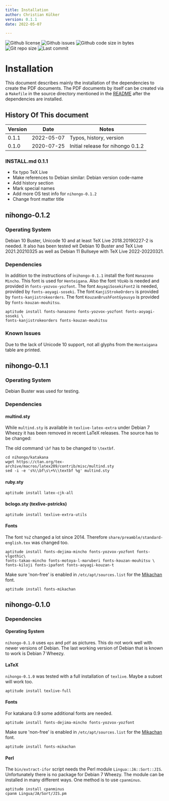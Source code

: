 ```yaml
---
title: Installation
author: Christian Külker
version: 0.1.1
date: 2022-05-07

---
```


![Github license](https://img.shields.io/github/license/ckuelker/nihongo.svg)
![Github issues](https://img.shields.io/github/issues/ckuelker/nihongo.svg?style=popout-square)
![Github code size in bytes](https://img.shields.io/github/languages/code-size/ckuelker/nihongo.svg)
![Git repo size](https://img.shields.io/github/repo-size/ckuelker/nihongo.svg)
![Last commit](https://img.shields.io/github/last-commit/ckuelker/nihongo.svg)

# Installation

This document describes mainly the installation of the dependencies to create
the PDF documents. The PDF documents by itself can be created via a `Makefile`
in the source directory mentioned in the [README](README.md) after the
dependencies are installed.

## History Of This document

| Version | Date       | Notes                                                |
| ------- | ---------- | ---------------------------------------------------- |
| 0.1.1   | 2022-05-07 | Typos, history, version                              |
| 0.1.0   | 2020-07-25 | Initial release for nihongo 0.1.2                    |

### INSTALL.md 0.1.1

- fix typo TeX Live
- Make references to Debian similar: Debian version code-name
- Add history section
- Mark special names
- Add more OS test info for `nihongo-0.1.2`
- Change front matter title

## nihongo-0.1.2

### Operating System

Debian 10 Buster, Unicode 10 and at least TeX Live 2018.20190227-2 is needed.
It also has been tested wit Debian 10 Buster and TeX Live 2021.20210325 as well
as Debian 11 Bullseye with TeX Live 2022-20220321.

### Dependencies

In addition to the instructions of i`nihongo-0.1.1` install the font `Hanazono`
`Mincho`. This font is used for `Henteigana`. Also the font `YOzAb` is needed and
provided in `fonts-yozvox-yozfont`. The font `AoyagiSosekiFont2` is needed,
provided by `fonts-aoyagi-soseki`. The font `KanjiStrokeOrders` is provided by
`fonts-kanjistrokeorders`. The font `KouzanBrushFontGyousyo` is provided by
`fonts-kouzan-mouhitsu`.

```shell
aptitude install fonts-hanazono fonts-yozvox-yozfont fonts-aoyagi-soseki \
fonts-kanjistrokeorders fonts-kouzan-mouhitsu
```

### Known Issues

Due to the lack of Unicode 10 support, not all glyphs from the `Hentaigana`
table are printed.

## nihongo-0.1.1

### Operating System

Debian Buster was used for testing.

### Dependencies

#### multind.sty

While `multind.sty` is available in `texlive-latex-extra` under Debian 7 Wheezy
it has been removed in recent LaTeX releases. The source has to be changed:

The old command `\bf` has to be changed to `\textbf`.

~~~
cd nihongo/katakana
wget https://ctan.org/tex-archive/macros/latex209/contrib/misc/multind.sty
sed -i -e 's%\\bf\s\+%\\textbf %g' multind.sty
~~~

#### ruby.sty

    aptitude install latex-cjk-all

#### bclogo.sty (texlive-pstricks)

    aptitude install texlive-extra-utils

#### Fonts

The font `YoZ` changed a lot since 2014. Therefore
`share/preamble/standard-english.tex` was changed too.

    aptitude install fonts-dejima-mincho fonts-yozvox-yozfont fonts-vlgothic\
    fonts-takao-mincho fonts-motoya-l-maruberi fonts-kouzan-mouhitsu \
    fonts-kiloji fonts-ipafont fonts-aoyagi-kouzan-t

Make sure 'non-free' is enabled in `/etc/apt/sources.list` for the
[Mikachan](http://www001.upp.so-net.ne.jp/mikachan/) font.

    aptitude install fonts-mikachan

## nihongo-0.1.0

### Dependencies

#### Operating System

`nihongo-0.1.0` uses `eps` and `pdf` as pictures. This do not work well with
newer versions of Debian. The last working version of Debian that is known to
work is Debian 7 Wheezy.

#### LaTeX

`nihongo-0.1.0` was tested with a full installation of `texlive`. Maybe a
subset will work too.

    aptitude install texlive-full

#### Fonts

For katakana 0.9 some additional fonts are needed.

    aptitude install fonts-dejima-mincho fonts-yozvox-yozfont

Make sure 'non-free' is enabled in `/etc/apt/sources.list` for the
[Mikachan](http://www001.upp.so-net.ne.jp/mikachan/) font.

    aptitude install fonts-mikachan

#### Perl

The `bin/extract-ifor` script needs the Perl module `Lingua::JA::Sort::JIS`.
Unfortunately there is no package for Debian 7 Wheezy. The module can be
installed in many different ways. One method is to use `cpanminus`.

    aptitude install cpanminus
    cpanm Lingua/JA/Sort/JIS.pm

